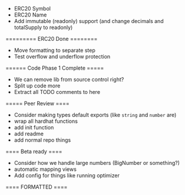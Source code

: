 - ERC20 Symbol
- ERC20 Name
- Add immutable (readonly) support (and change decimals and totalSupply to readonly)

========= ERC20 Done ========

- Move formatting to separate step
- Test overflow and underflow protection

====== Code Phase 1 Complete =====

- We can remove lib from source control right?
- Split up code more
- Extract all TODO comments to here

===== Peer Review ====

- Consider making types default exports (like `string` and `number` are)
- wrap all hardhat functions
- add init function
- add readme
- add normal repo things

==== Beta ready ====

- Consider how we handle large numbers (BigNumber or something?)
- automatic mapping views
- Add config for things like running optimizer

==== FORMATTED ====
